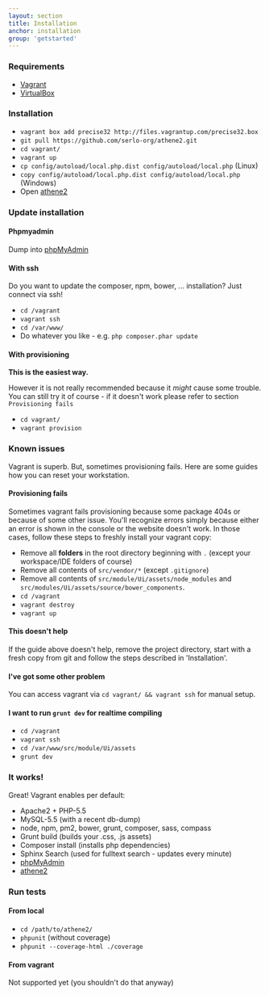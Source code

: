 ```yaml
---
layout: section
title: Installation
anchor: installation
group: 'getstarted'
---
```


### Requirements

* [Vagrant](http://www.vagrantup.com/)
* [VirtualBox](https://www.virtualbox.org/)

### Installation

* `vagrant box add precise32 http://files.vagrantup.com/precise32.box`
* `git pull https://github.com/serlo-org/athene2.git`
* `cd vagrant/`
* `vagrant up`
* `cp config/autoload/local.php.dist config/autoload/local.php` (Linux)
* `copy config/autoload/local.php.dist config/autoload/local.php` (Windows)
* Open [athene2](http://localhost:4567)

### Update installation

#### Phpmyadmin

Dump into [phpMyAdmin](http://localhost:4567/phpmyadmin)

#### With ssh

Do you want to update the composer, npm, bower, ... installation? Just connect via ssh!

* `cd /vagrant`
* `vagrant ssh`
* `cd /var/www/`
* Do whatever you like - e.g. `php composer.phar update`

#### With provisioning

**This is the easiest way.**

However it is not really recommended because it *might* cause some trouble. You can still try it of course - if it doesn't work please refer to section `Provisioning fails`

* `cd vagrant/`
* `vagrant provision`

### Known issues
Vagrant is superb. But, sometimes provisioning fails. Here are some guides how you can reset your workstation.

#### Provisioning fails

Sometimes vagrant fails provisioning because some package 404s or because of some other issue.
You'll recognize errors simply because either an error is shown in the console or the website doesn't work.
In those cases, follow these steps to freshly install your vagrant copy:

* Remove all **folders** in the root directory beginning with `.` (except your workspace/IDE folders of course)
* Remove all contents of `src/vendor/*` (except `.gitignore`)
* Remove all contents of `src/module/Ui/assets/node_modules` and `src/modules/Ui/assets/source/bower_components`.
* `cd /vagrant`
* `vagrant destroy`
* `vagrant up`

#### This doesn't help

If the guide above doesn't help, remove the project directory, start with a fresh copy from git and follow the steps
described in 'Installation'.

#### I've got some other problem

You can access vagrant via `cd vagrant/ && vagrant ssh` for manual setup.

#### I want to run `grunt dev` for realtime compiling

* `cd /vagrant`
* `vagrant ssh`
* `cd /var/www/src/module/Ui/assets`
* `grunt dev`

### It works!

Great! Vagrant enables per default:

* Apache2 + PHP-5.5
* MySQL-5.5 (with a recent db-dump)
* node, npm, pm2, bower, grunt, composer, sass, compass
* Grunt build (builds your .css, .js assets)
* Composer install (installs php dependencies)
* Sphinx Search (used for fulltext search - updates every minute)
* [phpMyAdmin](http://localhost:4567/phpmyadmin)
* [athene2](http://localhost:4567)

### Run tests

#### From local

* `cd /path/to/athene2/`
* `phpunit` (without coverage)
* `phpunit --coverage-html ./coverage`

#### From vagrant

Not supported yet (you shouldn't do that anyway)